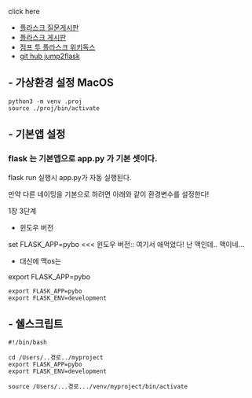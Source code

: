 
click here 
* [플라스크 질문게시판](https://pybo.kr/pybo/question/detail/368/)
* [플라스크 게시판](https://pybo.kr/pybo/question/list/qna/)
* [점프 투 플라스크 위키독스](https://wikidocs.net/book/4542)
* [git hub jump2flask](https://github.com/pahkey/flaskbook)

## - 가상환경 설정 MacOS
```
python3 -m venv .proj
source ./proj/bin/activate

```

## - 기본앱 설정

### flask 는 기본앱으로 app.py 가 기본 셋이다. 

flask run 실행시 app.py가 자동 실행된다. 

만약 다른 네이밍을 기본으로 하려면 아래와 같이 환경변수를 설정한다!

1장 3단계 
* 윈도우 버전

set FLASK_APP=pybo  <<< 윈도우 버전:: 여기서 애먹었다! 난 맥인데.. 맥이네...

* 대신에 맥os는 

export FLASK_APP=pybo

```
export FLASK_APP=pybo
export FLASK_ENV=development
```


## - 쉘스크립트
```
#!/bin/bash

cd /Users/..경로../myproject
export FLASK_APP=pybo
export FLASK_ENV=development

source /Users/...경로.../venv/myproject/bin/activate
    
```
